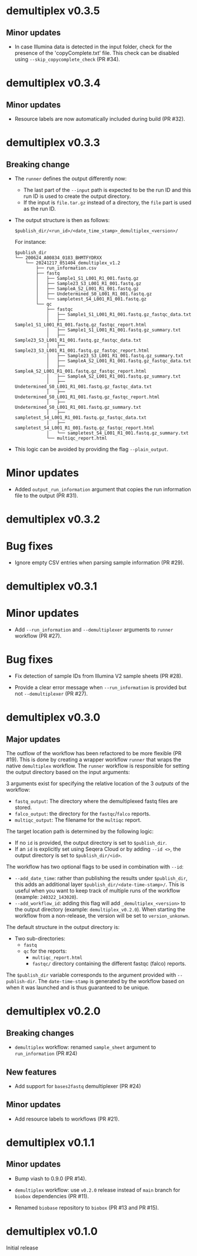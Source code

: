 # demultiplex v0.3.5

## Minor updates

* In case Illumina data is detected in the input folder, check for the presence of the 'copyComplete.txt' file.
  This check can be disabled using `--skip_copycomplete_check` (PR #34).

# demultiplex v0.3.4

## Minor updates

* Resource labels are now automatically included during build (PR #32).

# demultiplex v0.3.3

## Breaking change

- The `runner` defines the output differently now:

  - The last part of the `--input` path is expected to be the run ID and this run ID is used to create the output directory.
  - If the input is `file.tar.gz` instead of a directory, the `file` part is used as the run ID.

- The output structure is then as follows:

    ```
    $publish_dir/<run_id>/<date_time_stamp>_demultiplex_<version>/
    ```

    For instance:

    ```
    $publish_dir
    └── 200624_A00834_0183_BHMTFYDRXX
        └── 20241217_051404_demultiplex_v1.2
            ├── run_information.csv
            ├── fastq
            │   ├── Sample1_S1_L001_R1_001.fastq.gz
            │   ├── Sample23_S3_L001_R1_001.fastq.gz
            │   ├── SampleA_S2_L001_R1_001.fastq.gz
            │   ├── Undetermined_S0_L001_R1_001.fastq.gz
            │   └── sampletest_S4_L001_R1_001.fastq.gz
            └── qc
                ├── fastqc
                │   ├── Sample1_S1_L001_R1_001.fastq.gz_fastqc_data.txt
                │   ├── Sample1_S1_L001_R1_001.fastq.gz_fastqc_report.html
                │   ├── Sample1_S1_L001_R1_001.fastq.gz_summary.txt
                │   ├── Sample23_S3_L001_R1_001.fastq.gz_fastqc_data.txt
                │   ├── Sample23_S3_L001_R1_001.fastq.gz_fastqc_report.html
                │   ├── Sample23_S3_L001_R1_001.fastq.gz_summary.txt
                │   ├── SampleA_S2_L001_R1_001.fastq.gz_fastqc_data.txt
                │   ├── SampleA_S2_L001_R1_001.fastq.gz_fastqc_report.html
                │   ├── SampleA_S2_L001_R1_001.fastq.gz_summary.txt
                │   ├── Undetermined_S0_L001_R1_001.fastq.gz_fastqc_data.txt
                │   ├── Undetermined_S0_L001_R1_001.fastq.gz_fastqc_report.html
                │   ├── Undetermined_S0_L001_R1_001.fastq.gz_summary.txt
                │   ├── sampletest_S4_L001_R1_001.fastq.gz_fastqc_data.txt
                │   ├── sampletest_S4_L001_R1_001.fastq.gz_fastqc_report.html
                │   └── sampletest_S4_L001_R1_001.fastq.gz_summary.txt
                └── multiqc_report.html

    ```

- This logic can be avoided by providing the flag `--plain_output`.

# Minor updates

* Added `output_run_information` argument that copies the run information file to the output (PR #31).

# demultiplex v0.3.2

# Bug fixes

* Ignore empty CSV entries when parsing sample information (PR #29).

# demultiplex v0.3.1

# Minor updates

* Add `--run_information` and `--demultiplexer` arguments to `runner` workflow (PR #27).

# Bug fixes

* Fix detection of sample IDs from Illumina V2 sample sheets (PR #28).

* Provide a clear error message when `--run_information` is provided but not `--demultiplexer` (PR #27).

# demultiplex v0.3.0

## Major updates

The outflow of the workflow has been refactored to be more flexible (PR #19). This is done by creating a wrapper workflow `runner` that wraps the native `demultiplex` workflow. The `runner` workflow is responsible for setting the output directory based on the input arguments:

3 arguments exist for specifying the relative location of the 3 _outputs_ of the workflow:

- `fastq_output`: The directory where the demultiplexed fastq files are stored.
- `falco_output`: the directory for the `fastqc`/`falco` reports.
- `multiqc_output`: The filename for the `multiqc` report.

The target location path is determined by the following logic:

- If no `id` is provided, the output directory is set to `$publish_dir`.
- If an `id` is explicitly set using Seqera Cloud or by adding `--id <>`, the output directory is set to `$publish_dir/<id>`.

The workflow has two optional flags to be used in combination with `--id`:

- `--add_date_time`: rather than publishing the results under `$publish_dir`, this adds an additional layer `$publish_dir/<date-time-stamp>/`. This is useful when you want to keep track of multiple runs of the workflow (example: `240322_143020`).
- `--add_workflow_id`: adding this flag will add `_demultiplex_<version>` to the output directory (example: `demultiplex_v0.2.0`). When starting the workflow from a non-release, the version will be set to `version_unkonwn`.

The default structure in the output directory is:

- Two sub-directories:
  - `fastq`
  - `qc` for the reports:
    - `multiqc_report.html`
    - `fastqc/` directory containing the different fastqc (falco) reports.

The `$publish_dir` variable corresponds to the argument provided with `--publish-dir`. The `date-time-stamp` is generated by the workflow based on when it was launched and is thus guaranteed to be unique.

# demultiplex v0.2.0

## Breaking changes

* `demultiplex` workflow: renamed `sample_sheet` argument to `run_information` (PR #24)

## New features

* Add support for `bases2fastq` demultiplexer (PR #24)

## Minor updates

* Add resource labels to workflows (PR #21).

# demultiplex v0.1.1

## Minor updates

* Bump viash to 0.9.0 (PR #14).

* `demultiplex` workflow: use `v0.2.0` release instead of `main` branch for `biobox` dependencies (PR #11).

* Renamed `biobase` repository to `biobox` (PR #13 and PR #15).

# demultiplex v0.1.0

Initial release
